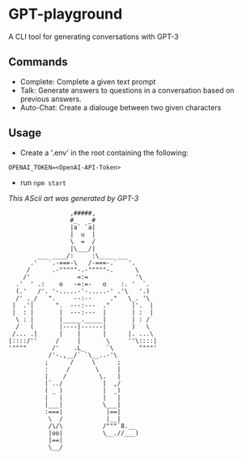 # GPT-playground

A CLI tool for generating conversations with GPT-3

## Commands
- Complete: Complete a given text prompt
- Talk: Generate answers to questions in a conversation based on previous answers.
- Auto-Chat: Create a dialouge between two given characters

## Usage
- Create a '.env' in the root containing the following:

```
OPENAI_TOKEN=<OpenAI-API-Token>
```

- run ``npm start``



*This AScii art was generated by GPT-3*
```
                 ,#####,
                 #_   _#
                 |a` `a|
                 |  u  |
                 \  =  /
                 |\___/|
        ___ ____/:     :\____ ___
      .'   `.-===-\   /-===-.`   '.
     /      .-"""""-.-"""""-.      \
    /'             =:=             '\
  .'  ' .:    o   -=:=-   o    :. '  `.
  (.'   /'. '-.....-'-.....-' .'\   '.)
  /' ._/   ".     --:--     ."   \_. '\
 |  .'|      ".  ---:---  ."      |'.  |
 |  : |       |  ---:---  |       | :  |
  \ : |       |_____._____|       | : /
  /   (       |----|------|       )   \
 /... .|      |    |      |      |. ...\
|::::/''     /     |       \     ''\::::|
'""""       /'    .L_      `\       """"'
           /'-.,__/` `\__..-'\
          ;      /     \      ;
          :     /       \     |
          |    /         \.   |
          |`../           |  ,/
          ( _ )           |  _)
          |   |           |   |
          |___|           \___|
          :===|            |==|
           \  /            |__|
           /\/\           /"""`8.__
           |oo|           \__.//___)
           |==|
           \__/ 
```
